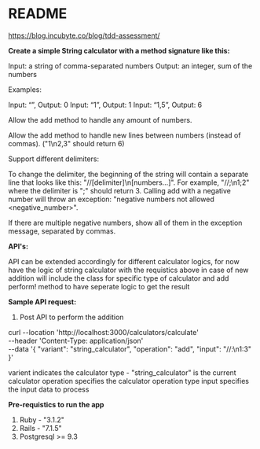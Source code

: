 # README

https://blog.incubyte.co/blog/tdd-assessment/



**Create a simple String calculator with a method signature like this:**

Input: a string of comma-separated numbers
Output: an integer, sum of the numbers


Examples:

Input: “”, Output: 0
Input: “1”, Output: 1
Input: “1,5”, Output: 6


Allow the add method to handle any amount of numbers.

Allow the add method to handle new lines between numbers (instead of commas). ("1\n2,3" should return 6)

Support different delimiters:

To change the delimiter, the beginning of the string will contain a separate line that looks like this: "//[delimiter]\n[numbers…]". For example, "//;\n1;2" where the delimiter is ";" should return 3.
Calling add with a negative number will throw an exception: "negative numbers not allowed <negative_number>".


If there are multiple negative numbers, show all of them in the exception message, separated by commas.



**API's:**

API can be extended accordingly for different calculator logics, for now have the logic of string calculator with the requistics above in case of new addition will include the class for specific type of calculator and add perform! method to have seperate logic to get the result


**Sample API request:**

1. Post API to perform the addition

curl --location 'http://localhost:3000/calculators/calculate' \
--header 'Content-Type: application/json' \
--data '{
    "variant": "string_calculator",
    "operation": "add",
    "input": "//:\n1:3"
}'

varient indicates the calculator type - "string_calculator" is the current calculator
operation specifies the calculator operation type
input specifies the input data to process


**Pre-requistics to run the app**
1. Ruby - "3.1.2"
2. Rails - "7.1.5"
3. Postgresql >= 9.3
